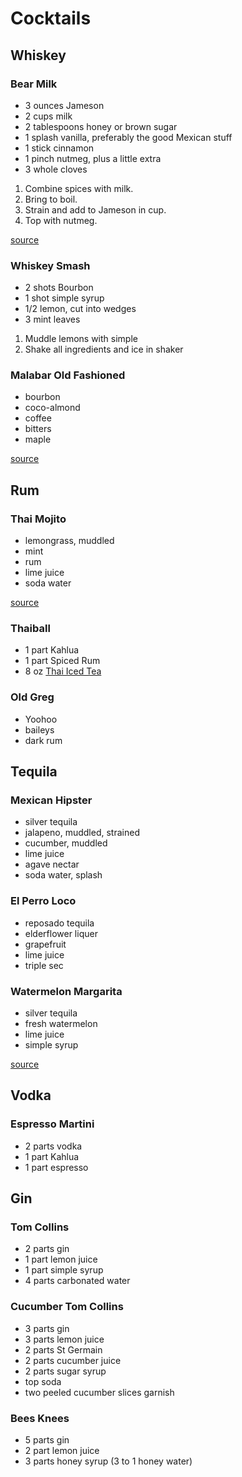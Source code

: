 # Cocktails

## Whiskey

### Bear Milk

* 3 ounces Jameson
* 2 cups milk
* 2 tablespoons honey or brown sugar
* 1 splash vanilla, preferably the good Mexican stuff
* 1 stick cinnamon
* 1 pinch nutmeg, plus a little extra
* 3 whole cloves

1. Combine spices with milk.
1. Bring to boil.
1. Strain and add to Jameson in cup.
1. Top with nutmeg.

[source](https://www.theawl.com/2012/10/drinks-for-hibernation-how-to-make-bear-milk/)

### Whiskey Smash

* 2 shots Bourbon
* 1 shot simple syrup
* 1/2 lemon, cut into wedges
* 3 mint leaves

1. Muddle lemons with simple
1. Shake all ingredients and ice in shaker

### Malabar Old Fashioned

* bourbon
* coco-almond
* coffee
* bitters
* maple

[source](https://www.roohsf.com/)

## Rum

### Thai Mojito

* lemongrass, muddled
* mint
* rum
* lime juice
* soda water

[source](http://www.atticrestaurant.com)

### Thaiball

* 1 part Kahlua
* 1 part Spiced Rum
* 8 oz [Thai Iced Tea](./thai-iced-tea)

### Old Greg
* Yoohoo
* baileys
* dark rum

## Tequila

### Mexican Hipster

* silver tequila
* jalapeno, muddled, strained
* cucumber, muddled
* lime juice
* agave nectar
* soda water, splash

### El Perro Loco

* reposado tequila
* elderflower liquer
* grapefruit
* lime juice
* triple sec

### Watermelon Margarita
* silver tequila
* fresh watermelon
* lime juice
* simple syrup

[source](http://milagrosrc.com)

## Vodka

### Espresso Martini

* 2 parts vodka
* 1 part Kahlua
* 1 part espresso

## Gin

### Tom Collins

* 2 parts gin
* 1 part lemon juice
* 1 part simple syrup
* 4 parts carbonated water

### Cucumber Tom Collins

* 3 parts gin
* 3 parts lemon juice
* 2 parts St Germain
* 2 parts cucumber juice
* 2 parts sugar syrup
* top soda
* two peeled cucumber slices garnish

### Bees Knees

* 5 parts gin
* 2 part lemon juice
* 3 parts honey syrup (3 to 1 honey water)
